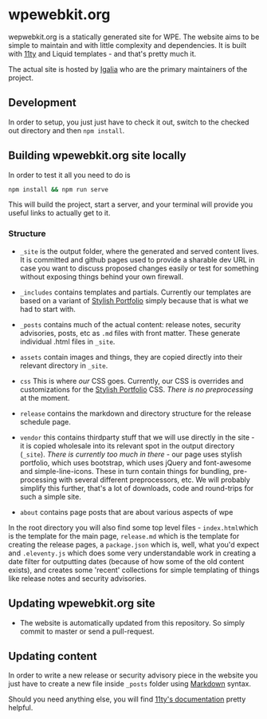 # wpewebkit.org 
wepwebkit.org is a statically generated site for WPE.  The website aims to be simple to maintain and with little complexity and dependencies.  It is built with [11ty](https://www.11ty.dev/) and Liquid templates - and that's pretty much it.

The actual site is hosted by [Igalia](https://igalia.com) who are the primary maintainers of the project.

## Development
In order to setup, you just just have to check it out, switch to the checked out directory and then `npm install`.


## Building wpewebkit.org site locally 

In order to test it all you need to do is 

```sh
npm install && npm run serve
```

This will build the project, start a server, and your terminal will provide you useful links to actually get to it.

### Structure
* `_site` is the output folder, where the generated and served content lives.  It is committed and github pages used to provide a sharable dev URL in case you want to discuss proposed changes easily or test for something without exposing things behind your own firewall.

* `_includes` contains templates and partials. Currently our templates are based on a variant of [Stylish Portfolio](https://startbootstrap.com/template-overviews/stylish-portfolio/) simply because that is what we had to start with.


* `_posts` contains much of the actual content: release notes, security advisories, posts, etc as `.md` files with front matter.  These generate individual .html files in `_site`.

* `assets` contain images and things, they are copied directly into their relevant directory in `_site`.

* `css`  This is where _our_ CSS goes.  Currently, our CSS is overrides and customizations for the [Stylish Portfolio](https://startbootstrap.com/template-overviews/stylish-portfolio/) CSS.  _There is no preprocessing_ at the moment.

* `release` contains the markdown and directory structure for the release schedule page.

* `vendor` this contains thirdparty stuff that we will use directly in the site - it is copied wholesale into its relevant spot in the output directory (`_site`).  _There is currently too much in there_ - our page uses stylish portfolio, which uses bootstrap, which uses jQuery and font-awesome and simple-line-icons. These in turn contain things for bundling, pre-processing with several different preprocessors, etc.  We will probably simplify this further, that's a lot of downloads, code and round-trips for such a simple site.

* `about` contains page posts that are about various aspects of wpe 

In the root directory you will also find some top level files - `index.html`which is the template for the main page, `release.md` which is the template for creating the release pages, a `package.json` which is, well, what you'd expect and `.eleventy.js` which does some very understandable work in creating a date filter for outputting dates (because of how some of the old content exists), and creates some 'recent' collections for simple templating of things like release notes and security advisories.

## Updating wpewebkit.org site

* The website is automatically updated from this repository. So simply commit to master or send a pull-request.

## Updating content

In order to write a new release or security advisory piece in the website
you just have to create a new file inside `_posts` folder using
[Markdown](http://daringfireball.net/projects/markdown/) syntax.


Should you need anything else, you will find [11ty's documentation](https://www.11ty.dev/docs/) pretty helpful.

